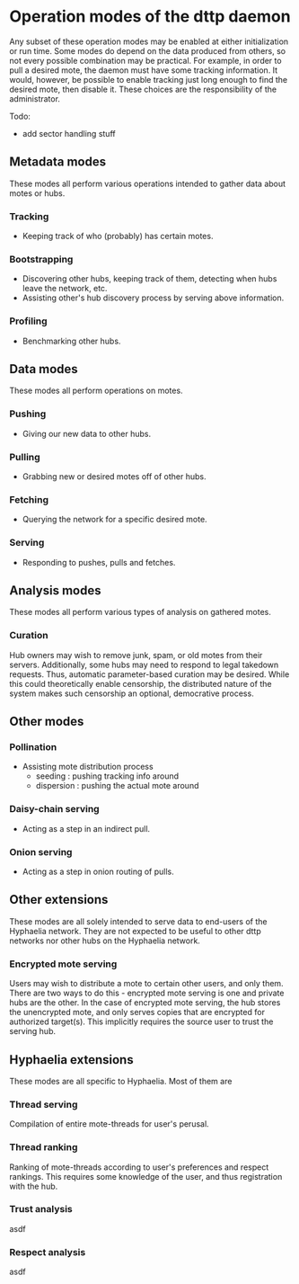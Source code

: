 # Operation modes of the dttp daemon
Any subset of these operation modes may be enabled at either initialization or run time. Some modes do depend on the data produced from others, so not every possible combination may be practical. For example, in order to pull a desired mote, the daemon must have some tracking information. It would, however, be possible to enable tracking just long enough to find the desired mote, then disable it. These choices are the responsibility of the administrator.

Todo:  
 - add sector handling stuff


## Metadata modes
These modes all perform various operations intended to gather data about motes or hubs.

### Tracking
 - Keeping track of who (probably) has certain motes.

### Bootstrapping
 - Discovering other hubs, keeping track of them, detecting when hubs leave the network, etc.
 - Assisting other's hub discovery process by serving above information.

### Profiling
 - Benchmarking other hubs.

## Data modes
These modes all perform operations on motes.

### Pushing
 - Giving our new data to other hubs.

### Pulling
 - Grabbing new or desired motes off of other hubs.

### Fetching
 - Querying the network for a specific desired mote.

### Serving
 - Responding to pushes, pulls and fetches.


## Analysis modes
These modes all perform various types of analysis on gathered motes.

### Curation
Hub owners may wish to remove junk, spam, or old motes from their servers. Additionally, some hubs may need to respond to legal takedown requests. Thus, automatic parameter-based curation may be desired. While this could theoretically enable censorship, the distributed nature of the system makes such censorship an optional, democrative process.


## Other modes

### Pollination
 - Assisting mote distribution process
	 - seeding : pushing tracking info around
	 - dispersion : pushing the actual mote around

### Daisy-chain serving
 - Acting as a step in an indirect pull.

### Onion serving
 - Acting as a step in onion routing of pulls.


## Other extensions
These modes are all solely intended to serve data to end-users of the Hyphaelia network. They are not expected to be useful to other dttp networks nor other hubs on the Hyphaelia network.

### Encrypted mote serving
Users may wish to distribute a mote to certain other users, and only them. There are two ways to do this - encrypted mote serving is one and private hubs are the other. In the case of encrypted mote serving, the hub stores the unencrypted mote, and only serves copies that are encrypted for authorized target(s). This implicitly requires the source user to trust the serving hub.

## Hyphaelia extensions
These modes are all specific to Hyphaelia. Most of them are 

### Thread serving
Compilation of entire mote-threads for user's perusal.

### Thread ranking
Ranking of mote-threads according to user's preferences and respect rankings. This requires some knowledge of the user, and thus registration with the hub.

### Trust analysis
asdf

### Respect analysis
asdf
